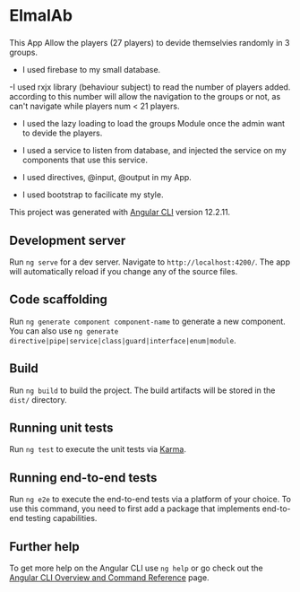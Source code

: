 # ElmalAb
###
This App Allow the players (27 players) to devide themselvies randomly in 3 groups.

- I used firebase to my small database.

-I used rxjx library (behaviour subject) to read the number of players added. according to this number will allow the navigation to the groups or not,  as can't navigate while players num < 21 players. 

- I used the lazy loading to load the groups Module once the admin want to devide the players.

- I used a service to listen from database, and injected the service on my components that use this service.

- I used directives, @input, @output in my App.

- I used bootstrap to facilicate my style.

This project was generated with [Angular CLI](https://github.com/angular/angular-cli) version 12.2.11.

## Development server

Run `ng serve` for a dev server. Navigate to `http://localhost:4200/`. The app will automatically reload if you change any of the source files.

## Code scaffolding

Run `ng generate component component-name` to generate a new component. You can also use `ng generate directive|pipe|service|class|guard|interface|enum|module`.

## Build

Run `ng build` to build the project. The build artifacts will be stored in the `dist/` directory.

## Running unit tests

Run `ng test` to execute the unit tests via [Karma](https://karma-runner.github.io).

## Running end-to-end tests

Run `ng e2e` to execute the end-to-end tests via a platform of your choice. To use this command, you need to first add a package that implements end-to-end testing capabilities.

## Further help

To get more help on the Angular CLI use `ng help` or go check out the [Angular CLI Overview and Command Reference](https://angular.io/cli) page.
